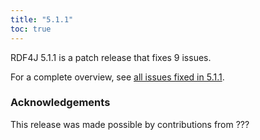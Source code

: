 ```yaml
---
title: "5.1.1"
toc: true
---
```

RDF4J 5.1.1 is a patch release that fixes 9 issues.

For a complete overview, see [all issues fixed in 5.1.1](https://github.com/eclipse/rdf4j/milestone/116?closed=1).

### Acknowledgements

This release was made possible by contributions from ???
